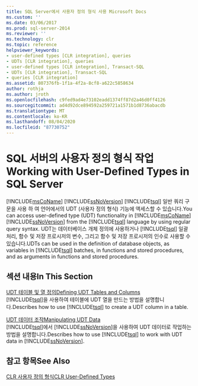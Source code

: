 ```yaml
---
title: SQL Server에서 사용자 정의 형식 사용 Microsoft Docs
ms.custom: ''
ms.date: 03/06/2017
ms.prod: sql-server-2014
ms.reviewer: ''
ms.technology: clr
ms.topic: reference
helpviewer_keywords:
- user-defined types [CLR integration], queries
- UDTs [CLR integration], queries
- user-defined types [CLR integration], Transact-SQL
- UDTs [CLR integration], Transact-SQL
- queries [CLR integration]
ms.assetid: 807376fb-1f1a-4f2a-8cf8-a622c5858634
author: rothja
ms.author: jroth
ms.openlocfilehash: c9fed9ad4e73102eadd1374ff87d2a46d0ff4126
ms.sourcegitcommit: ad4d92dce894592a259721a1571b1d8736abacdb
ms.translationtype: MT
ms.contentlocale: ko-KR
ms.lasthandoff: 08/04/2020
ms.locfileid: "87730752"
---
```

# <a name="working-with-user-defined-types-in-sql-server"></a><span data-ttu-id="05126-102">SQL 서버의 사용자 정의 형식 작업</span><span class="sxs-lookup"><span data-stu-id="05126-102">Working with User-Defined Types in SQL Server</span></span>
  <span data-ttu-id="05126-103">[!INCLUDE[msCoName](../../includes/msconame-md.md)] [!INCLUDE[ssNoVersion](../../includes/ssnoversion-md.md)] [!INCLUDE[tsql](../../includes/tsql-md.md)] 일반 쿼리 구문을 사용 하 여 언어에서의 UDT (사용자 정의 형식) 기능에 액세스할 수 있습니다.</span><span class="sxs-lookup"><span data-stu-id="05126-103">You can access user-defined type (UDT) functionality in [!INCLUDE[msCoName](../../includes/msconame-md.md)] [!INCLUDE[ssNoVersion](../../includes/ssnoversion-md.md)] from the [!INCLUDE[tsql](../../includes/tsql-md.md)] language by using regular query syntax.</span></span> <span data-ttu-id="05126-104">UDT는 데이터베이스 개체 정의에 사용하거나 [!INCLUDE[tsql](../../includes/tsql-md.md)] 일괄 처리, 함수 및 저장 프로시저의 변수, 그리고 함수 및 저장 프로시저의 인수로 사용할 수 있습니다.</span><span class="sxs-lookup"><span data-stu-id="05126-104">UDTs can be used in the definition of database objects, as variables in [!INCLUDE[tsql](../../includes/tsql-md.md)] batches, in functions and stored procedures, and as arguments in functions and stored procedures.</span></span>  
  
## <a name="in-this-section"></a><span data-ttu-id="05126-105">섹션 내용</span><span class="sxs-lookup"><span data-stu-id="05126-105">In This Section</span></span>  
 [<span data-ttu-id="05126-106">UDT 테이블 및 열 정의</span><span class="sxs-lookup"><span data-stu-id="05126-106">Defining UDT Tables and Columns</span></span>](working-with-user-defined-types-defining-udt-tables-and-columns.md)  
 <span data-ttu-id="05126-107">[!INCLUDE[tsql](../../includes/tsql-md.md)]을 사용하여 테이블에 UDT 열을 만드는 방법을 설명합니다.</span><span class="sxs-lookup"><span data-stu-id="05126-107">Describes how to use [!INCLUDE[tsql](../../includes/tsql-md.md)] to create a UDT column in a table.</span></span>  
  
 [<span data-ttu-id="05126-108">UDT 데이터 조작</span><span class="sxs-lookup"><span data-stu-id="05126-108">Manipulating UDT Data</span></span>](working-with-user-defined-types-manipulating-udt-data.md)  
 <span data-ttu-id="05126-109">[!INCLUDE[tsql](../../includes/tsql-md.md)]에서 [!INCLUDE[ssNoVersion](../../includes/ssnoversion-md.md)]을 사용하여 UDT 데이터로 작업하는 방법을 설명합니다.</span><span class="sxs-lookup"><span data-stu-id="05126-109">Describes how to use [!INCLUDE[tsql](../../includes/tsql-md.md)] to work with UDT data in [!INCLUDE[ssNoVersion](../../includes/ssnoversion-md.md)].</span></span>  
  
## <a name="see-also"></a><span data-ttu-id="05126-110">참고 항목</span><span class="sxs-lookup"><span data-stu-id="05126-110">See Also</span></span>  
 [<span data-ttu-id="05126-111">CLR 사용자 정의 형식</span><span class="sxs-lookup"><span data-stu-id="05126-111">CLR User-Defined Types</span></span>](clr-user-defined-types.md)  
  
  
